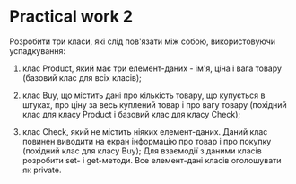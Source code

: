 # Practical work 2

Розробити три класи, які слід пов'язати між собою, використовуючи успадкування: 

1. клас Product, який має три елемент-даних - ім'я, ціна і вага товару (базовий клас для всіх класів); 

2. клас Buy, що містить дані про кількість товару, що купується в штуках, про ціну за весь куплений товар і про вагу товару (похідний клас для класу Product і базовий клас для класу Check); 

3. клас Check, який не містить ніяких елемент-даних. Даний клас повинен виводити на екран інформацію про товар і про покупку (похідний клас для класу Buy); Для взаємодії з даними класів розробити set- і get-методи. Все елемент-дані класів оголошувати як private.
